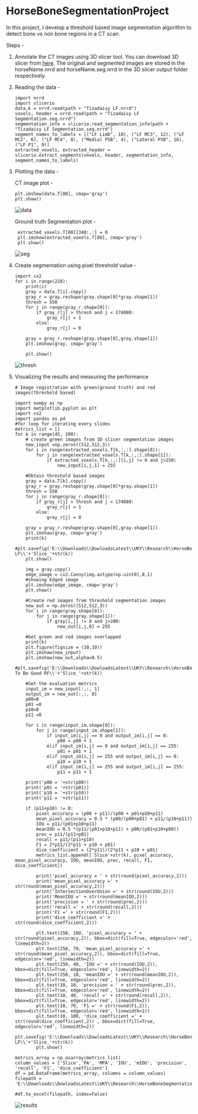 # HorseBoneSegmentationProject

In this project, I develop a threshold based image segmentation algorithm to detect bone vs non bone regions in a CT scan. 

Steps - 

1. Annotate the CT images using 3D slicer tool. You can download 3D slicer from [here](https://download.slicer.org/). The original and segmented images are stored in the horseName.nrrd and horseName.seg.nrrd  in the 3D slicer output folder respectively.
2. Reading the data -
     ```
     import nrrd
     import slicerio
     data,k = nrrd.read(path + "Tizadaisy LF.nrrd")
     voxels, header = nrrd.read(path + "Tizadaisy LF Segmentation.seg.nrrd")
     segmentation_info = slicerio.read_segmentation_info(path + "Tizadaisy LF Segmentation.seg.nrrd")
     segment_names_to_labels = [("LF Limb", 10), ("LF MC3", 12), ("LF MC2", 6), ("LF MC4", 8), ("Medial PSB", 4), ("Lateral PSB", 16), ("LF P1", 9)]
     extracted_voxels, extracted_header = slicerio.extract_segments(voxels, header, segmentation_info, segment_names_to_labels)
     ```
3. Plotting the data -

   CT image plot -
   
   ```
   plt.imshow(data.T[80], cmap='gray')
   plt.show()
   ```
   ![data](https://github.com/anchit1704/HorseBoneSegmentationProject/assets/17884278/b13ce4a2-5b9e-4590-b90d-e35fca6dcdc7)

   Ground truth Segmentation plot -

   ```
    extracted_voxels.T[80][340:,:] = 0
    plt.imshow(extracted_voxels.T[80], cmap='gray')
    plt.show()
   ```
   
   ![seg](https://github.com/anchit1704/HorseBoneSegmentationProject/assets/17884278/5145471a-dc2a-4454-817e-527fba97381c)

4. Create segmentation using pixel threshold value -

   ```
   import cv2 
   for i in range(228):
       print(i)
       gray = data.T[i].copy()
       gray_r = gray.reshape(gray.shape[0]*gray.shape[1])
       thresh = 550
       for j in range(gray_r.shape[0]):
           if gray_r[j] > thresh and j < 174080:
               gray_r[j] = 1
           else:
               gray_r[j] = 0
   
       gray = gray_r.reshape(gray.shape[0],gray.shape[1])
       plt.imshow(gray, cmap='gray')

       plt.show()
    ```
    
    ![thresh](https://github.com/anchit1704/HorseBoneSegmentationProject/assets/17884278/1e930f82-5af9-4692-aae7-ea01b98797e5)

5. Visualizing the results and measuring the performance

   ```
   # Image registration with green(ground truth) and red images(threshold based)

   import numpy as np
   import matplotlib.pyplot as plt
   import cv2
   import pandas as pd
   #for loop for iterating every slides
   metrics_list = []
   for k in range(45, 200):
       # create green images from 3D slicer segmentation images
       new_input =np.zeros((512,512,3))
       for i in range(extracted_voxels.T[k,:,:].shape[0]):
           for j in range(extracted_voxels.T[k,:,:].shape[1]):
               if extracted_voxels.T[k,:,:][i,j] != 0 and j>250:
                   new_input[i,j,1] = 255
                     
       #Obtain threshold based images            
       gray = data.T[k].copy()
       gray_r = gray.reshape(gray.shape[0]*gray.shape[1])
       thresh = 550
       for j in range(gray_r.shape[0]):
           if gray_r[j] > thresh and j < 174080:
               gray_r[j] = 1
           else:
               gray_r[j] = 0
   
       gray = gray_r.reshape(gray.shape[0],gray.shape[1])
       plt.imshow(gray, cmap='gray')
       print(k)
       #plt.savefig('E:\\Downloads\\DowloadsLatest\\UKY\\Research\\HorseBoneSegmentation\\Results\\Threshold\\Tizadaisy LF\\'+'Slice_'+str(k))
       plt.show()
       
       img = gray.copy()
       edge_image = cv2.Canny(img.astype(np.uint8),0,1)
       #showing Edged image
       plt.imshow(edge_image, cmap='gray')
       plt.show()
       
       #Create red images from threshold segmentation images
       new_out = np.zeros((512,512,3))
       for i in range(gray.shape[0]):
           for j in range(gray.shape[1]):
               if gray[i,j] != 0 and j>200:
                   new_out[i,j,0] = 255
       
       #Get green and red images overlapped
       print(k)          
       plt.figure(figsize = (10,10))
       plt.imshow(new_input)
       plt.imshow(new_out,alpha=0.5)
       #plt.savefig('E:\\Downloads\\DowloadsLatest\\UKY\\Research\\HorseBoneSegmentation\\Results\\ImageRegistration\\Hard To Be Good RF\\'+'Slice_'+str(k))
       
       #Get the evaluation metrics
       input_im = new_input[:,:, 1]
       output_im = new_out[:,:, 0]
       p00=0
       p01 =0
       p10=0
       p11 =0
   
       for i in range(input_im.shape[0]):
           for j in range(input_im.shape[1]):
               if input_im[i,j] == 0 and output_im[i,j] == 0:
                   p00 = p00 + 1
               elif input_im[i,j] == 0 and output_im[i,j] == 255:
                   p01 = p01 + 1
               elif input_im[i,j] == 255 and output_im[i,j] == 0:
                   p10 = p10 + 1
               elif input_im[i,j] == 255 and output_im[i,j] == 255:
                   p11 = p11 + 1
   
       print('p00 = '+str(p00))
       print('p01 = '+str(p01))
       print('p10 = '+str(p10))
       print('p11 = '+str(p11))
        
       if (p11+p10) != 0:
           pixel_accuracy = (p00 + p11)/(p00 + p01+p10+p11)
           mean_pixel_accuracy = 0.5 * (p00/(p00+p01) + p11/(p10+p11))
           IOU = p11/(p01+p10+p11)
           meanIOU = 0.5 *(p11/(p01+p10+p11) + p00/(p01+p10+p00))
           prec = p11/(p11+p01)
           recall = p11/(p11+p10)
           F1 = 2*p11/(2*p11 + p10 + p01)
           dice_coefficient = (2*p11)/(2*p11 + p10 + p01)
           metrics_list.append(['Slice'+str(k), pixel_accuracy, mean_pixel_accuracy, IOU, meanIOU, prec, recall, F1, dice_coefficient])
   
           print('pixel_accuracy = ' + str(round(pixel_accuracy,2)))
           print('mean_pixel_accuracy =' + str(round(mean_pixel_accuracy,2)))
           print('IntersectionOverUnion =' + str(round(IOU,2)))
           print('MeanIOU =' + str(round(meanIOU,2)))
           print('precision = ' + str(round(prec,2)))
           print('recall =' + str(round(recall,2)))
           print('F1 =' + str(round(F1,2)))
           print('dice_coefficient =' + str(round(dice_coefficient,2)))
   
           plt.text(250, 100, 'pixel_accuracy = ' + str(round(pixel_accuracy,2)), bbox=dict(fill=True, edgecolor='red', linewidth=2))
           plt.text(250, 70, 'mean_pixel_accuracy =' + str(round(mean_pixel_accuracy,2)), bbox=dict(fill=True, edgecolor='red', linewidth=2))
           plt.text(250, 40, 'IOU =' + str(round(IOU,2)), bbox=dict(fill=True, edgecolor='red', linewidth=2))
           plt.text(250, 10, 'meanIOU =' + str(round(meanIOU,2)), bbox=dict(fill=True, edgecolor='red', linewidth=2))
           plt.text(10, 10, 'precision = ' + str(round(prec,2)), bbox=dict(fill=True, edgecolor='red', linewidth=2))
           plt.text(10, 40, 'recall =' + str(round(recall,2)), bbox=dict(fill=True, edgecolor='red', linewidth=2))
           plt.text(10, 70, 'F1 =' + str(round(F1,2)), bbox=dict(fill=True, edgecolor='red', linewidth=2))
           plt.text(10, 100, 'dice_coefficient =' + str(round(dice_coefficient,2)) , bbox=dict(fill=True, edgecolor='red', linewidth=2))
           plt.savefig('E:\\Downloads\\DowloadsLatest\\UKY\\Research\\HorseBoneSegmentation\\Results\\ImageRegistration\\Tizadaisy LF\\'+'Slice_'+str(k))
           plt.show()
       
   metrics_array = np.asarray(metrics_list)
   column_values = ['Slice','PA', 'MPA', 'IOU', 'mIOU', 'precision', 'recall', 'F1', 'dice_coefficient']
   df = pd.DataFrame(metrics_array, columns = column_values)
   filepath = 'E:\\Downloads\\DowloadsLatest\\UKY\\Research\\HorseBoneSegmentation\\Results\\MetricsExcel\\TizadaisyLF.xlsx'
   
   #df.to_excel(filepath, index=False)
   ```

   

   ![results](https://github.com/anchit1704/HorseBoneSegmentationProject/assets/17884278/facdc270-0503-49c2-a0b5-b5d6617a9f19)
 

   
